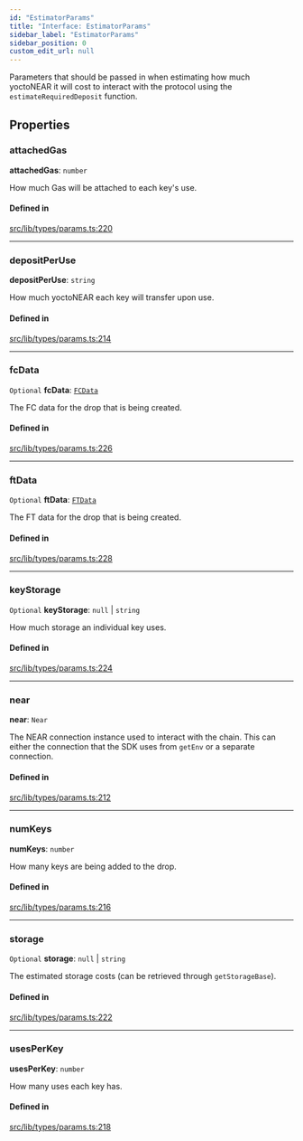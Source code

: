 ```yaml
---
id: "EstimatorParams"
title: "Interface: EstimatorParams"
sidebar_label: "EstimatorParams"
sidebar_position: 0
custom_edit_url: null
---
```


Parameters that should be passed in when estimating how much yoctoNEAR it will cost to interact with the protocol using the `estimateRequiredDeposit` function.

## Properties

### attachedGas

 **attachedGas**: `number`

How much Gas will be attached to each key's use.

#### Defined in

[src/lib/types/params.ts:220](https://github.com/keypom/keypom-js/blob/8c566df/src/lib/types/params.ts#L220)

___

### depositPerUse

 **depositPerUse**: `string`

How much yoctoNEAR each key will transfer upon use.

#### Defined in

[src/lib/types/params.ts:214](https://github.com/keypom/keypom-js/blob/8c566df/src/lib/types/params.ts#L214)

___

### fcData

 `Optional` **fcData**: [`FCData`](FCData.md)

The FC data for the drop that is being created.

#### Defined in

[src/lib/types/params.ts:226](https://github.com/keypom/keypom-js/blob/8c566df/src/lib/types/params.ts#L226)

___

### ftData

 `Optional` **ftData**: [`FTData`](FTData.md)

The FT data for the drop that is being created.

#### Defined in

[src/lib/types/params.ts:228](https://github.com/keypom/keypom-js/blob/8c566df/src/lib/types/params.ts#L228)

___

### keyStorage

 `Optional` **keyStorage**: ``null`` \| `string`

How much storage an individual key uses.

#### Defined in

[src/lib/types/params.ts:224](https://github.com/keypom/keypom-js/blob/8c566df/src/lib/types/params.ts#L224)

___

### near

 **near**: `Near`

The NEAR connection instance used to interact with the chain. This can either the connection that the SDK uses from `getEnv` or a separate connection.

#### Defined in

[src/lib/types/params.ts:212](https://github.com/keypom/keypom-js/blob/8c566df/src/lib/types/params.ts#L212)

___

### numKeys

 **numKeys**: `number`

How many keys are being added to the drop.

#### Defined in

[src/lib/types/params.ts:216](https://github.com/keypom/keypom-js/blob/8c566df/src/lib/types/params.ts#L216)

___

### storage

 `Optional` **storage**: ``null`` \| `string`

The estimated storage costs (can be retrieved through `getStorageBase`).

#### Defined in

[src/lib/types/params.ts:222](https://github.com/keypom/keypom-js/blob/8c566df/src/lib/types/params.ts#L222)

___

### usesPerKey

 **usesPerKey**: `number`

How many uses each key has.

#### Defined in

[src/lib/types/params.ts:218](https://github.com/keypom/keypom-js/blob/8c566df/src/lib/types/params.ts#L218)
